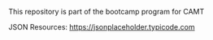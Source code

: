 This repository is part of the bootcamp program for CAMT

JSON Resources: https://jsonplaceholder.typicode.com